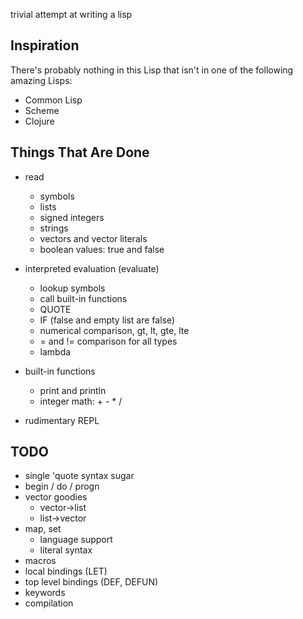 trivial attempt at writing a lisp

Inspiration
-----------

There's probably nothing in this Lisp that isn't in one of the
following amazing Lisps:

* Common Lisp
* Scheme
* Clojure

Things That Are Done
--------------------
* read
  * symbols
  * lists
  * signed integers
  * strings
  * vectors and vector literals
  * boolean values: true and false

* interpreted evaluation (evaluate)
  * lookup symbols
  * call built-in functions
  * QUOTE
  * IF (false and empty list are false)
  * numerical comparison, gt, lt, gte, lte
  * = and != comparison for all types
  * lambda

* built-in functions
  * print and println
  * integer math: + - * /

* rudimentary REPL

TODO
----

* single 'quote syntax sugar
* begin / do / progn
* vector goodies
  * vector->list
  * list->vector
* map, set
  * language support
  * literal syntax
* macros
* local bindings (LET)
* top level bindings (DEF, DEFUN)
* keywords
* compilation

